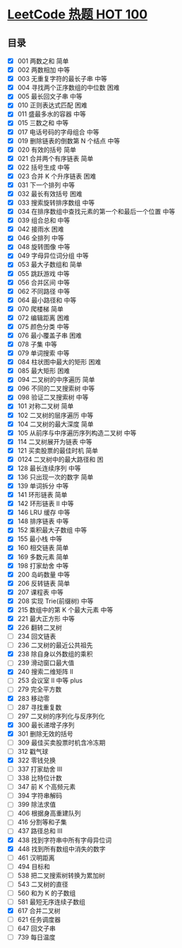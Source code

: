 # [LeetCode 热题 HOT 100](https://leetcode-cn.com/problem-list/2cktkvj/)

## 目录

- [x] 001 两数之和 简单
- [x] 002 两数相加 中等
- [x] 003 无重复字符的最长子串 中等
- [x] 004 寻找两个正序数组的中位数 困难
- [x] 005 最长回文子串 中等
- [x] 010 正则表达式匹配 困难
- [x] 011 盛最多水的容器 中等
- [x] 015 三数之和 中等
- [x] 017 电话号码的字母组合 中等
- [x] 019 删除链表的倒数第 N 个结点 中等
- [x] 020 有效的括号 简单
- [x] 021 合并两个有序链表 简单
- [x] 022 括号生成 中等
- [x] 023 合并 K 个升序链表 困难
- [x] 031 下一个排列 中等
- [x] 032 最长有效括号 困难
- [x] 033 搜索旋转排序数组 中等
- [x] 034 在排序数组中查找元素的第一个和最后一个位置 中等
- [x] 039 组合总和 中等
- [x] 042 接雨水 困难
- [x] 046 全排列 中等
- [x] 048 旋转图像 中等
- [x] 049 字母异位词分组 中等
- [x] 053 最大子数组和 简单
- [x] 055 跳跃游戏 中等
- [x] 056 合并区间 中等
- [x] 062 不同路径 中等
- [x] 064 最小路径和 中等
- [x] 070 爬楼梯 简单
- [x] 072 编辑距离 困难
- [x] 075 颜色分类 中等
- [x] 076 最小覆盖子串 困难
- [x] 078 子集 中等
- [x] 079 单词搜索 中等
- [x] 084 柱状图中最大的矩形 困难
- [x] 085 最大矩形 困难
- [x] 094 二叉树的中序遍历 简单
- [x] 096 不同的二叉搜索树 中等
- [x] 098 验证二叉搜索树 中等
- [x] 101 对称二叉树 简单
- [x] 102 二叉树的层序遍历 中等
- [x] 104 二叉树的最大深度 简单
- [x] 105 从前序与中序遍历序列构造二叉树 中等
- [x] 114 二叉树展开为链表 中等
- [x] 121 买卖股票的最佳时机 简单
- [x] 0124 二叉树中的最大路径和 困
- [x] 128 最长连续序列 中等
- [x] 136 只出现一次的数字 简单
- [x] 139 单词拆分 中等
- [x] 141 环形链表 简单
- [x] 142 环形链表 II 中等
- [x] 146 LRU 缓存 中等
- [x] 148 排序链表 中等
- [x] 152 乘积最大子数组 中等
- [x] 155 最小栈 中等
- [x] 160 相交链表 简单
- [x] 169 多数元素 简单
- [x] 198 打家劫舍 中等
- [x] 200 岛屿数量 中等
- [x] 206 反转链表 简单
- [x] 207 课程表 中等
- [x] 208 实现 Trie(前缀树) 中等
- [x] 215 数组中的第 K 个最大元素 中等
- [x] 221 最大正方形 中等
- [x] 226 翻转二叉树
- [ ] 234 回文链表
- [ ] 236 二叉树的最近公共祖先
- [x] 238 除自身以外数组的乘积
- [ ] 239 滑动窗口最大值
- [x] 240 搜索二维矩阵 II
- [ ] 253 会议室 II 中等 plus
- [ ] 279 完全平方数
- [x] 283 移动零
- [ ] 287 寻找重复数
- [ ] 297 二叉树的序列化与反序列化
- [x] 300 最长递增子序列
- [x] 301 删除无效的括号
- [ ] 309 最佳买卖股票时机含冷冻期
- [ ] 312 戳气球
- [x] 322 零钱兑换
- [ ] 337 打家劫舍 III
- [ ] 338 比特位计数
- [ ] 347 前 K 个高频元素
- [ ] 394 字符串解码
- [ ] 399 除法求值
- [ ] 406 根据身高重建队列
- [ ] 416 分割等和子集
- [ ] 437 路径总和 III
- [x] 438 找到字符串中所有字母异位词
- [x] 448 找到所有数组中消失的数字
- [ ] 461 汉明距离
- [ ] 494 目标和
- [ ] 538 把二叉搜索树转换为累加树
- [ ] 543 二叉树的直径
- [ ] 560 和为 K 的子数组
- [ ] 581 最短无序连续子数组
- [x] 617 合并二叉树
- [ ] 621 任务调度器
- [ ] 647 回文子串
- [ ] 739 每日温度
